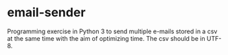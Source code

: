 # email-sender

Programming exercise in Python 3 to send multiple e-mails stored in a csv at the same time with the aim of optimizing time. The csv should be in UTF-8.
